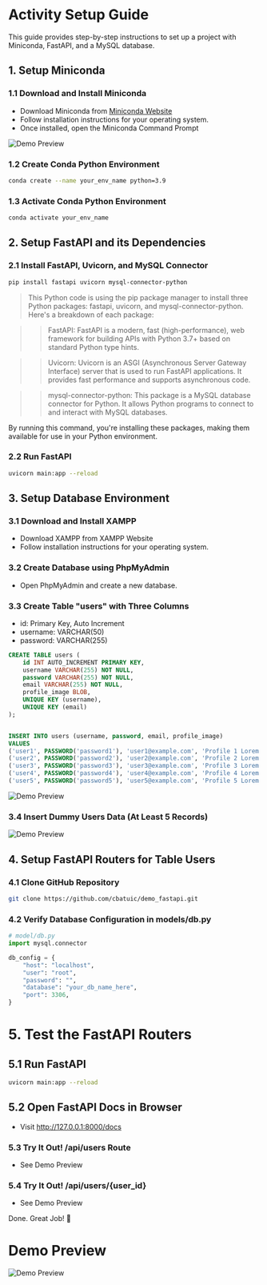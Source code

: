 # Activity Setup Guide

This guide provides step-by-step instructions to set up a project with Miniconda, FastAPI, and a MySQL database.

## 1. Setup Miniconda

### 1.1 Download and Install Miniconda
- Download Miniconda from [Miniconda Website](https://docs.conda.io/en/latest/miniconda.html)
- Follow installation instructions for your operating system.
- Once installed, open the Miniconda Command Prompt

![Demo Preview](https://raw.githubusercontent.com/cbatuic/demo_fastapi/main/fastapi_demo_1_1_1.png)

### 1.2 Create Conda Python Environment
```bash
conda create --name your_env_name python=3.9
```

### 1.3 Activate Conda Python Environment
```bash
conda activate your_env_name
```

## 2. Setup FastAPI and its Dependencies

### 2.1 Install FastAPI, Uvicorn, and MySQL Connector
```bash
pip install fastapi uvicorn mysql-connector-python
```
> This Python code is using the pip package manager to install three Python packages: fastapi, uvicorn, and mysql-connector-python. Here's a breakdown of each package:

>> FastAPI: FastAPI is a modern, fast (high-performance), web framework for building APIs with Python 3.7+ based on standard Python type hints.

>> Uvicorn: Uvicorn is an ASGI (Asynchronous Server Gateway Interface) server that is used to run FastAPI applications. It provides fast performance and supports asynchronous code.

>> mysql-connector-python: This package is a MySQL database connector for Python. It allows Python programs to connect to and interact with MySQL databases.

By running this command, you're installing these packages, making them available for use in your Python environment.
### 2.2 Run FastAPI
```bash
uvicorn main:app --reload
```

## 3. Setup Database Environment

### 3.1 Download and Install XAMPP
- Download XAMPP from XAMPP Website
- Follow installation instructions for your operating system.

### 3.2 Create Database using PhpMyAdmin
- Open PhpMyAdmin and create a new database.

### 3.3 Create Table "users" with Three Columns
- id: Primary Key, Auto Increment
- username: VARCHAR(50)
- password: VARCHAR(255)

```sql
CREATE TABLE users (
    id INT AUTO_INCREMENT PRIMARY KEY,
    username VARCHAR(255) NOT NULL,
    password VARCHAR(255) NOT NULL,
    email VARCHAR(255) NOT NULL,
    profile_image BLOB,
    UNIQUE KEY (username),
    UNIQUE KEY (email)
);


INSERT INTO users (username, password, email, profile_image)
VALUES
('user1', PASSWORD('password1'), 'user1@example.com', 'Profile 1 Lorem ipsum'),
('user2', PASSWORD('password2'), 'user2@example.com', 'Profile 2 Lorem ipsum'),
('user3', PASSWORD('password3'), 'user3@example.com', 'Profile 3 Lorem ipsum'),
('user4', PASSWORD('password4'), 'user4@example.com', 'Profile 4 Lorem ipsum'),
('user5', PASSWORD('password5'), 'user5@example.com', 'Profile 5 Lorem ipsum');

```

![Demo Preview](https://raw.githubusercontent.com/cbatuic/demo_fastapi/main/fastapi_demo_3_3_1.png)

### 3.4 Insert Dummy Users Data (At Least 5 Records)

![Demo Preview](https://raw.githubusercontent.com/cbatuic/demo_fastapi/main/fastapi_demo_3_4_1.png)

## 4. Setup FastAPI Routers for Table Users

### 4.1 Clone GitHub Repository
```bash
git clone https://github.com/cbatuic/demo_fastapi.git
```

### 4.2 Verify Database Configuration in models/db.py
```python
# model/db.py
import mysql.connector

db_config = {
    "host": "localhost",
    "user": "root",
    "password": "",
    "database": "your_db_name_here",
    "port": 3306,
}
```

# 5. Test the FastAPI Routers

## 5.1 Run FastAPI
```bash
uvicorn main:app --reload
```

## 5.2 Open FastAPI Docs in Browser
- Visit http://127.0.0.1:8000/docs

### 5.3 Try It Out! /api/users Route
- See Demo Preview
  
### 5.4 Try It Out! /api/users/{user_id}
- See Demo Preview

Done. Great Job! 🎉

# Demo Preview

![Demo Preview](https://raw.githubusercontent.com/cbatuic/demo_fastapi/main/fastapi_demo_preview.gif)


